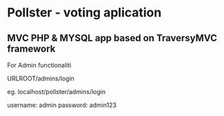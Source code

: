 # Pollster - voting aplication

## MVC PHP & MYSQL app based on TraversyMVC framework

For Admin functionaliti

URLROOT/admins/login

eg. localhost/pollster/admins/login

username: admin
password: admin123
